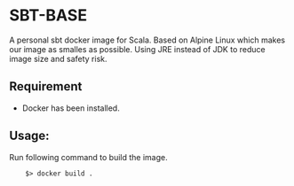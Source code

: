 # SBT-BASE

A personal sbt docker image for Scala.
Based on Alpine Linux which makes our image as smalles as possible. 
Using JRE instead of JDK to reduce image size and safety risk.

## Requirement

- Docker has been installed.

## Usage:

Run following command to build the image.

```shell
    $> docker build .
```
